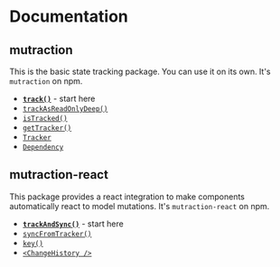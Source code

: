 # Documentation

## mutraction

This is the basic state tracking package.  You can use it on its own.  It's `mutraction` on npm.

* **[`track()`](./track.md)** - start here 
* [`trackAsReadOnlyDeep()`](./trackAsReadOnlyDeep.md)
* [`isTracked()`](./istracked.md)
* [`getTracker()`](./gettracker.md)
* [`Tracker`](./tracker.md)
* [`Dependency`](./dependency.md)

## mutraction-react

This package provides a react integration to make components automatically react to model mutations.  It's `mutraction-react` on npm.

* **[`trackAndSync()`](./trackandsync.md)** - start here
* [`syncFromTracker()`](./syncFromTracker.md)
* [`key()`](./key.md)
* [`<ChangeHistory />`](./changehistory.md)

